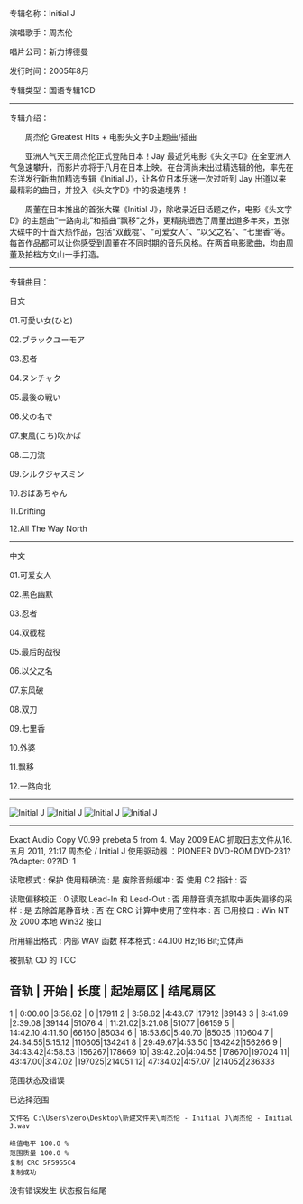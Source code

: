 专辑名称：Initial J

演唱歌手：周杰伦

唱片公司：新力博德曼

发行时间：2005年8月

专辑类型：国语专辑1CD

------------
专辑介绍：

　　周杰伦 Greatest Hits + 电影头文字D主题曲/插曲

　　亚洲人气天王周杰伦正式登陆日本！Jay 最近凭电影《头文字D》在全亚洲人气急速攀升，而影片亦将于八月在日本上映。在台湾尚未出过精选辑的他，率先在东洋发行新曲加精选专辑《Initial J》，让各位日本乐迷一次过听到 Jay 出道以来最精彩的曲目，并投入《头文字D》中的极速境界！

　　周董在日本推出的首张大碟《Initial J》，除收录近日话题之作，电影《头文字D》的主题曲“一路向北”和插曲“飘移”之外，更精挑细选了周董出道多年来，五张大碟中的十首大热作品，包括“双截棍”、“可爱女人”、“以父之名”、“七里香”等。每首作品都可以让你感受到周董在不同时期的音乐风格。在两首电影歌曲，均由周董及拍档方文山一手打造。
 
 ------------
专辑曲目：

日文

01.可愛い女(ひと)

02.ブラックユーモア

03.忍者

04.ヌンチャク

05.最後の戦い

06.父の名で

07.東風(こち)吹かば

08.二刀流

09.シルクジャスミン

10.おばあちゃん

11.Drifting

12.All The Way North

------------
中文

01.可爱女人

02.黑色幽默

03.忍者

04.双截棍

05.最后的战役

06.以父之名

07.东风破

08.双刀

09.七里香

10.外婆

11.飘移

12.一路向北

------------
![Initial J]( https://www.nsaimg.com/2020/04/18/5646590fe222c.jpg  "Initial J的介绍")
![Initial J]( https://www.nsaimg.com/2020/04/18/a4a713a410a45.jpg  "Initial J的介绍")
![Initial J]( https://www.nsaimg.com/2020/04/18/b35d554c4332a.jpg  "Initial J的介绍")
![Initial J]( https://www.nsaimg.com/2020/04/18/d9d1dc2c653eb.jpg  "Initial J的介绍")

------------
Exact Audio Copy V0.99 prebeta 5 from 4. May 2009
EAC 抓取日志文件从16. 五月 2011, 21:17
周杰伦 / Initial J
使用驱动器 ：PIONEER DVD-ROM DVD-231? ?Adapter: 0??ID: 1

读取模式     : 保护
使用精确流   : 是
废除音频缓冲 : 否
使用 C2 指针 : 否

读取偏移校正                   : 0
读取 Lead-In 和 Lead-Out       : 否
用静音填充抓取中丢失偏移的采样 : 是
去除首尾静音块                 : 否
在 CRC 计算中使用了空样本      : 否
已用接口                       : Win NT 及 2000 本地 Win32 接口

所用输出格式 : 内部 WAV 函数
样本格式     : 44.100 Hz;16 Bit;立体声

被抓轨 CD 的 TOC


音轨 |  开始  |  长度  | 起始扇区 | 结尾扇区 
--------------------------------------------------
1 | 0:00.00 |3:58.62 | 0    |17911
2 | 3:58.62 |4:43.07 |17912 |39143
3 | 8:41.69 |2:39.08 |39144 |51076
4 | 11:21.02|3:21.08 |51077 |66159
5 | 14:42.10|4:11.50 |66160 |85034
6 | 18:53.60|5:40.70 |85035 |110604
7 | 24:34.55|5:15.12 |110605|134241
8 | 29:49.67|4:53.50 |134242|156266
9 | 34:43.42|4:58.53 |156267|178669
10| 39:42.20|4:04.55 |178670|197024
11| 43:47.00|3:47.02 |197025|214051
12| 47:34.02|4:57.07 |214052|236333


范围状态及错误

已选择范围

    文件名 C:\Users\zero\Desktop\新建文件夹\周杰伦 - Initial J\周杰伦 - Initial J.wav

    峰值电平 100.0 %
    范围质量 100.0 %
    复制 CRC 5F5955C4
    复制成功

没有错误发生
状态报告结尾
